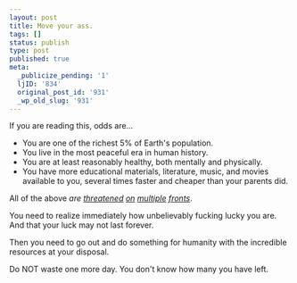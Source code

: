 ```yaml
---
layout: post
title: Move your ass.
tags: []
status: publish
type: post
published: true
meta:
  _publicize_pending: '1'
  ljID: '834'
  original_post_id: '931'
  _wp_old_slug: '931'
---
```

If you are reading this, odds are...

* You are one of the richest 5% of Earth's population.
* You live in the most peaceful era in human history.
* You are at least reasonably healthy, both mentally and physically.
* You have more educational materials, literature, music, and movies available to you, several times faster and cheaper than your parents did.

All of the above <em>are <a href="http://www.armscontrol.org/">threatened</a> <a href="http://overfishing.org/">on</a> <a href="http://topics.nytimes.com/top/news/science/topics/globalwarming/index.html">multiple</a> <a href="http://www.overpopulation.org/">fronts</a></em>.

You need to realize immediately how unbelievably fucking lucky you are.  And that your luck may not last forever.

Then you need to go out and do something for humanity with the incredible resources at your disposal.

Do NOT waste one more day.  You don't know how many you have left.
